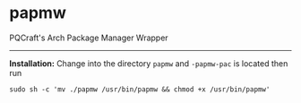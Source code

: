 # papmw
PQCraft's Arch Package Manager Wrapper 

---
**Installation:**
Change into the directory `papmw` and `-papmw-pac` is located then run
```
sudo sh -c 'mv ./papmw /usr/bin/papmw && chmod +x /usr/bin/papmw'
```
